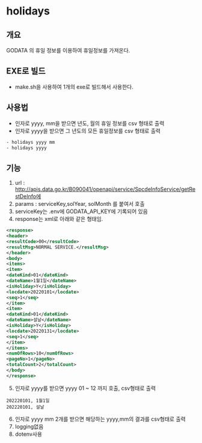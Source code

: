 # holidays

## 개요
GODATA 의 휴일 정보를 이용하여 휴일정보를 가져온다.

## EXE로 빌드

- make.sh을 사용하여 1개의 exe로 빌드해서 사용한다.

## 사용법
- 인자로 yyyy, mm을 받으면 년도, 월의 휴일 정보를 csv 형태로 출력
- 인자로 yyyy을 받으면 그 년도의 모든 휴일정보를 csv 형태로 출력
```bash
- holidays yyyy mm
- holidays yyyy
```

## 기능
1. url : http://apis.data.go.kr/B090041/openapi/service/SpcdeInfoService/getRestDeInfo에 
2. params :  serviceKey,solYear, solMonth 를 붙여서 호출
3. serviceKey는 .env에 GODATA_API_KEY에 기록되어 있음
4. response는 xml로 아래와 같은 형태임.
```xml
<response>
<header>
<resultCode>00</resultCode>
<resultMsg>NORMAL SERVICE.</resultMsg>
</header>
<body>
<items>
<item>
<dateKind>01</dateKind>
<dateName>1월1일</dateName>
<isHoliday>Y</isHoliday>
<locdate>20220101</locdate>
<seq>1</seq>
</item>
<item>
<dateKind>01</dateKind>
<dateName>설날</dateName>
<isHoliday>Y</isHoliday>
<locdate>20220131</locdate>
<seq>1</seq>
</item>
</items>
<numOfRows>10</numOfRows>
<pageNo>1</pageNo>
<totalCount>2</totalCount>
</body>
</response>
```
5. 인자로 yyyy를 받으면 yyyy 01 ~ 12 까지 호출, csv형태로 출력
```text
202220101, 1월1일
202220101, 설날
```
6. 인자로 yyyy mm 2개를 받으면 해당하는 yyyy,mm의 결과를 csv형태로 출력
7. logging없음
8. dotenv사용
